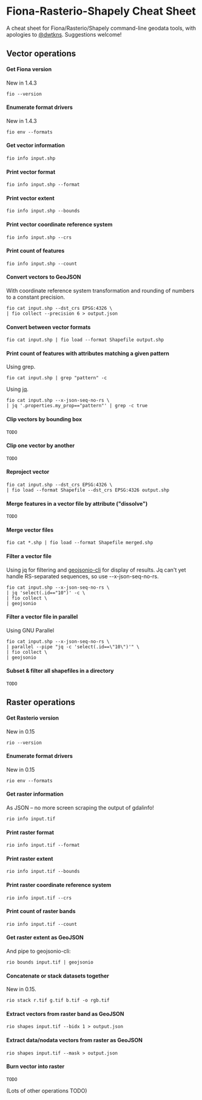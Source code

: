 Fiona-Rasterio-Shapely Cheat Sheet
==================================

A cheat sheet for Fiona/Rasterio/Shapely command-line geodata tools, with apologies to [@dwtkns](https://github.com/dwtkns/gdal-cheat-sheet). Suggestions welcome!

Vector operations
---

#### Get Fiona version

New in 1.4.3

	fio --version

#### Enumerate format drivers

New in 1.4.3

	fio env --formats

#### Get vector information

	fio info input.shp

#### Print vector format

	fio info input.shp --format

#### Print vector extent

	fio info input.shp --bounds

#### Print vector coordinate reference system

	fio info input.shp --crs
	
#### Print count of features

	fio info input.shp --count

#### Convert vectors to GeoJSON

With coordinate reference system transformation and rounding of numbers to a constant precision.

	fio cat input.shp --dst_crs EPSG:4326 \
	| fio collect --precision 6 > output.json

#### Convert between vector formats

	fio cat input.shp | fio load --format Shapefile output.shp

#### Print count of features with attributes matching a given pattern

Using grep.

	fio cat input.shp | grep "pattern" -c

Using [jq](http://stedolan.github.io/jq/).

	fio cat input.shp --x-json-seq-no-rs \
	| jq '.properties.my_prop=="pattern"' | grep -c true

#### Clip vectors by bounding box

	TODO

#### Clip one vector by another

	TODO

#### Reproject vector

	fio cat input.shp --dst_crs EPSG:4326 \
	| fio load --format Shapefile --dst_crs EPSG:4326 output.shp
	
#### Merge features in a vector file by attribute ("dissolve")

  	TODO

#### Merge vector files

  	fio cat *.shp | fio load --format Shapefile merged.shp

#### Filter a vector file

Using jq for filtering and 
[geojsonio-cli](https://github.com/mapbox/geojsonio-cli) for display of results. Jq can't
yet handle RS-separated sequences, so use --x-json-seq-no-rs.

	fio cat input.shp --x-json-seq-no-rs \
	| jq 'select(.id=="10")' -c \
	| fio collect \
	| geojsonio

#### Filter a vector file in parallel

Using GNU Parallel

	fio cat input.shp --x-json-seq-no-rs \
	| parallel --pipe "jq -c 'select(.id==\"10\")'" \
	| fio collect \
	| geojsonio

#### Subset & filter all shapefiles in a directory

  	TODO

Raster operations
---

#### Get Rasterio version

New in 0.15

	rio --version

#### Enumerate format drivers

New in 0.15

	rio env --formats

#### Get raster information

As JSON – no more screen scraping the output of gdalinfo!

	rio info input.tif

#### Print raster format

	rio info input.tif --format

#### Print raster extent

	rio info input.tif --bounds

#### Print raster coordinate reference system

	rio info input.tif --crs
	
#### Print count of raster bands

	rio info input.tif --count

#### Get raster extent as GeoJSON

And pipe to geojsonio-cli:

	rio bounds input.tif | geojsonio

#### Concatenate or stack datasets together

New in 0.15.

	rio stack r.tif g.tif b.tif -o rgb.tif

#### Extract vectors from raster band as GeoJSON

	rio shapes input.tif --bidx 1 > output.json

#### Extract data/nodata vectors from raster as GeoJSON

	rio shapes input.tif --mask > output.json
	
#### Burn vector into raster

	TODO

(Lots of other operations TODO)
